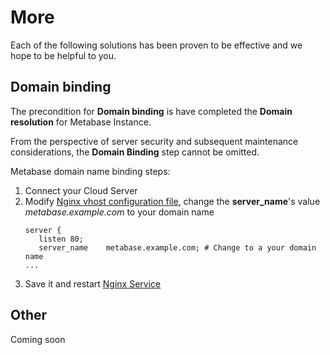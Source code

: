 # More

Each of the following solutions has been proven to be effective and we hope to be helpful to you.

## Domain binding

The precondition for **Domain binding** is have completed the **Domain resolution** for Metabase Instance.

From the perspective of server security and subsequent maintenance considerations, the **Domain Binding** step cannot be omitted.

Metabase domain name binding steps:

1. Connect your Cloud Server
2. Modify [Nginx vhost configuration file](/stack-components.md#nginx), change the **server_name**'s value *metabase.example.com* to your domain name
   ```text
   server {
      listen 80;
      server_name    metabase.example.com; # Change to a your domain name
   ...
   ```
3. Save it and restart [Nginx Service](/admin-services.md#nginx)


## Other

Coming soon

